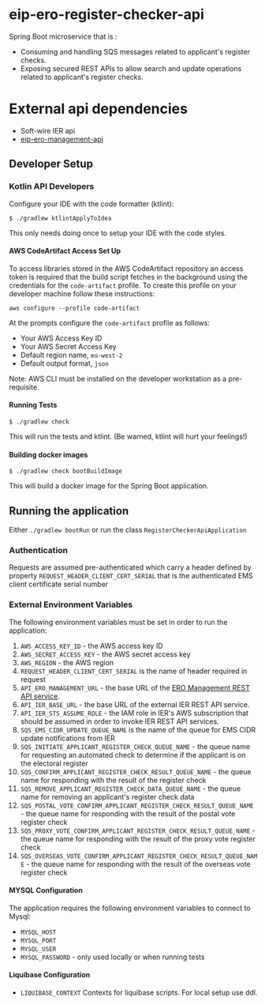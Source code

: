 # eip-ero-register-checker-api
Spring Boot microservice that is :
- Consuming and handling SQS messages related to applicant's register checks.
- Exposing secured REST APIs to allow search and update operations related to applicant's register checks.

# External api dependencies
- Soft-wire IER api 
- [eip-ero-management-api](https://github.com/communitiesuk/eip-ero-management-api)

## Developer Setup
### Kotlin API Developers

Configure your IDE with the code formatter (ktlint):
```
$ ./gradlew ktlintApplyToIdea
```
This only needs doing once to setup your IDE with the code styles.

#### AWS CodeArtifact Access Set Up

To access libraries stored in the AWS CodeArtifact repository an access token is required that the build script fetches
in the background using the credentials for the `code-artifact` profile. To create this profile on your developer
machine follow these instructions:

```shell
aws configure --profile code-artifact
```

At the prompts configure the `code-artifact` profile as follows:
* Your AWS Access Key ID
* Your AWS Secret Access Key
* Default region name, `eu-west-2`
* Default output format, `json`

Note: AWS CLI must be installed on the developer workstation as a pre-requisite.

#### Running Tests

```
$ ./gradlew check
```

This will run the tests and ktlint. (Be warned, ktlint will hurt your feelings!)

#### Building docker images
```
$ ./gradlew check bootBuildImage
```
This will build a docker image for the Spring Boot application.

## Running the application
Either `./gradlew bootRun` or run the class `RegisterCheckerApiApplication`

### Authentication
Requests are assumed pre-authenticated which carry a header defined by property `REQUEST_HEADER_CLIENT_CERT_SERIAL` that is the authenticated EMS client certificate serial number

### External Environment Variables
The following environment variables must be set in order to run the application:
1. `AWS_ACCESS_KEY_ID` - the AWS access key ID
2. `AWS_SECRET_ACCESS_KEY` - the AWS secret access key
3. `AWS_REGION` - the AWS region
4. `REQUEST_HEADER_CLIENT_CERT_SERIAL` is the name of header required in request
5. `API_ERO_MANAGEMENT_URL` - the base URL of the [ERO Management REST API service](https://github.com/communitiesuk/eip-ero-management-api).
6. `API_IER_BASE_URL` - the base URL of the external IER REST API service.
7. `API_IER_STS_ASSUME_ROLE` - the IAM role in IER's AWS subscription that should be assumed in order to invoke IER REST API services.
8. `SQS_EMS_CIDR_UPDATE_QUEUE_NAME` is the name of the queue for EMS CIDR update notifications from IER
9. `SQS_INITIATE_APPLICANT_REGISTER_CHECK_QUEUE_NAME` - the queue name for requesting an automated check to determine if the applicant is on the electoral register
10. `SQS_CONFIRM_APPLICANT_REGISTER_CHECK_RESULT_QUEUE_NAME` - the queue name for responding with the result of the register check
11. `SQS_REMOVE_APPLICANT_REGISTER_CHECK_DATA_QUEUE_NAME` - the queue name for removing an applicant's register check data
12. `SQS_POSTAL_VOTE_CONFIRM_APPLICANT_REGISTER_CHECK_RESULT_QUEUE_NAME` - the queue name for responding with the result of the postal vote register check
13. `SQS_PROXY_VOTE_CONFIRM_APPLICANT_REGISTER_CHECK_RESULT_QUEUE_NAME` - the queue name for responding with the result of the proxy vote register check
14. `SQS_OVERSEAS_VOTE_CONFIRM_APPLICANT_REGISTER_CHECK_RESULT_QUEUE_NAME` - the queue name for responding with the result of the overseas vote register check

#### MYSQL Configuration
The application requires the following environment variables to connect to Mysql:
* `MYSQL_HOST`
* `MYSQL_PORT`
* `MYSQL_USER`
* `MYSQL_PASSWORD` - only used locally or when running tests

#### Liquibase Configuration
* `LIQUIBASE_CONTEXT` Contexts for liquibase scripts.
  For local setup use ddl.
